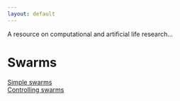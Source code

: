 ```yaml
---
layout: default
---
```


A resource on computational and artificial life research...

# [](#swarms)Swarms

[Simple swarms](swarms/simple-swarm)  
[Controlling swarms](controlling-swarms)  


